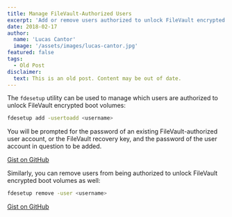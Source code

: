 ```yaml
---
title: Manage FileVault-Authorized Users
excerpt: 'Add or remove users authorized to unlock FileVault encrypted boot volumes using the fdesetup command line utility.'
date: 2018-02-17
author:
  name: 'Lucas Cantor'
  image: '/assets/images/lucas-cantor.jpg'
featured: false
tags:
  - Old Post
disclaimer:
  text: This is an old post. Content may be out of date.
---
```


The `fdesetup` utility can be used to manage which users are authorized to unlock FileVault encrypted boot volumes:

```bash
fdesetup add -usertoadd <username>
```

You will be prompted for the password of an existing FileVault-authorized user account, or the FileVault recovery key, and the password of the user account in question to be added.

[Gist on GitHub](https://gist.github.com/lucascantor/235b3254bdef2b78bfe8536ff6da6124)

Similarly, you can remove users from being authorized to unlock FileVault encrypted boot volumes as well:

```bash
fdesetup remove -user <username>
```

[Gist on GitHub](https://gist.github.com/lucascantor/5c89e45d2b0f18288a27fa9e204abf68)
